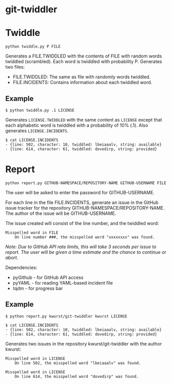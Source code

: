 # git-twiddler

# Twiddle
`python twiddle.py P FILE`

Generates a FILE.TWIDDLED with the contents of FILE with random words twiddled
(scrambled). Each word is twiddled with probability P. Generates two files:

- FILE.TWIDDLED: The same as file with randomly words twiddled.
- FILE.INCIDENTS: Contains information about each twiddled word.

## Example

```
$ python twiddle.py .1 LICENSE
```

Generates `LICENSE.TWIDDLED` with the same content as `LICENSE` except that each
alphabetic word is twiddled with a probability of 10% (.1). Also generates
`LICENSE.INCIDENTS`.

```
$ cat LICENSE.INCIDENTS
- {line: 502, character: 10, twiddled: lbeiaaalv, string: available}
- {line: 614, character: 61, twiddled: dovedirp, string: provided}
```

# Report
`python report.py GITHUB-NAMESPACE/REPOSITORY-NAME GITHUB-USERNAME FILE`

The user will be asked to enter the password for GITHUB-USERNAME.

For each line in the file FILE.INCIDENTS, generate an issue in the GitHub issue tracker
for the repository GITHUB-NAMESPACE/REPOSITORY-NAME.
The author of the issue will be GITHUB-USERNAME.

The issue created will consist of the line number, and the twiddled word:

```
Misspelled word in FILE
    On line number ###, the misspelled word "xxxxxxxx" was found.
```

*Note: Due to GitHub API rate limits, this will take 3 seconds per issue to report.
The user will be given a time estimate and the chance to continue or abort.*

Dependencies:
- pyGithub - for GitHub API access
- pyYAML - for reading YAML-based incident file
- tqdm - for progress bar

## Example

```
$ python report.py kwurst/git-twiddler kwurst LICENSE
```

```
$ cat LICENSE.INCIDENTS
- {line: 502, character: 10, twiddled: lbeiaaalv, string: available}
- {line: 614, character: 61, twiddled: dovedirp, string: provided}
```

Generates two issues in the repository kwurst/git-twiddler with the author kwurst:

```
Misspelled word in LICENSE
    On line 502, the misspelled word "lbeiaaalv" was found.

Misspelled word in LICENSE
    On line 614, the misspelled word "dovedirp" was found.
```

